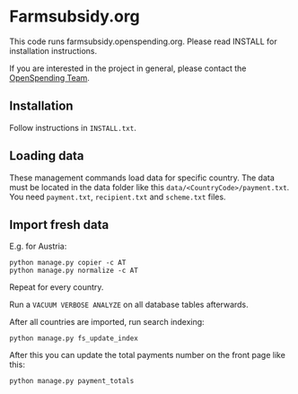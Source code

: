 # Farmsubsidy.org

This code runs farmsubsidy.openspending.org. Please read INSTALL for installation instructions.

If you are interested in the project in general, please contact the [OpenSpending Team](http://openspending.org/about/contact.html).


## Installation

Follow instructions in `INSTALL.txt`.


## Loading data

These management commands load data for specific country. The data must be located in the data folder like this `data/<CountryCode>/payment.txt`. You need `payment.txt`, `recipient.txt` and `scheme.txt` files.

## Import fresh data

E.g. for Austria:

    python manage.py copier -c AT
    python manage.py normalize -c AT

Repeat for every country.

Run a `VACUUM VERBOSE ANALYZE` on all database tables afterwards.

After all countries are imported, run search indexing:

    python manage.py fs_update_index


After this you can update the total payments number on the front page like this:

    python manage.py payment_totals
